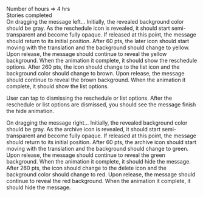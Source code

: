 Number of hours => 4 hrs
</br>
Stories completed</br>
On dragging the message left...
Initially, the revealed background color should be gray.
As the reschedule icon is revealed, it should start semi-transparent and become fully opaque. If released at this point, the message should return to its initial position.
After 60 pts, the later icon should start moving with the translation and the background should change to yellow.
Upon release, the message should continue to reveal the yellow background. When the animation it complete, it should show the reschedule options.
After 260 pts, the icon should change to the list icon and the background color should change to brown.
Upon release, the message should continue to reveal the brown background. When the animation it complete, it should show the list options.

User can tap to dismissing the reschedule or list options. After the reschedule or list options are dismissed, you should see the message finish the hide animation.

On dragging the message right...
Initially, the revealed background color should be gray.
As the archive icon is revealed, it should start semi-transparent and become fully opaque. If released at this point, the message should return to its initial position.
After 60 pts, the archive icon should start moving with the translation and the background should change to green.
Upon release, the message should continue to reveal the green background. When the animation it complete, it should hide the message.
After 260 pts, the icon should change to the delete icon and the background color should change to red.
Upon release, the message should continue to reveal the red background. When the animation it complete, it should hide the message.
